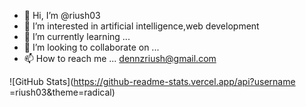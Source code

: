 - 👋 Hi, I’m @riush03
- 👀 I’m interested in artificial intelligence,web development
- 🌱 I’m currently learning ...
- 💞️ I’m looking to collaborate on ...
- 📫 How to reach me ... dennzriush@gmail.com

![GitHub Stats](https://github-readme-stats.vercel.app/api?username =riush03&theme=radical)
<!---
riush03/riush03 is a ✨ special ✨ repository because its `README.md` (this file) appears on your GitHub profile.
You can click the Preview link to take a look at your changes.
--->
